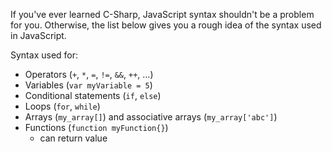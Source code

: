 If you've ever learned C-Sharp, JavaScript syntax shouldn't be a problem for you. Otherwise, the list below gives you a rough idea of the syntax used in JavaScript.

Syntax used for:

  - Operators (`+`, `*`, `=`, `!=`, `&&`, `++`, …)
  - Variables (`var myVariable = 5`)
  - Conditional statements (`if`, `else`)
  - Loops (`for`, `while`)
  - Arrays (`my_array[]`) and associative arrays (`my_array['abc']`)
  - Functions (`function myFunction{}`)
    - can return value